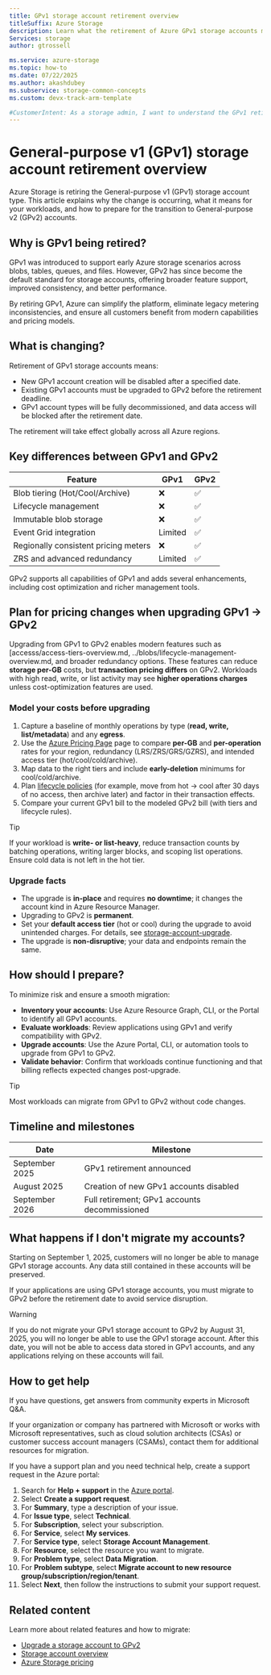 ```yaml
---
title: GPv1 storage account retirement overview
titleSuffix: Azure Storage
description: Learn what the retirement of Azure GPv1 storage accounts means and how to prepare for a smooth migration to GPv2.
Services: storage
author: gtrossell

ms.service: azure-storage
ms.topic: how-to
ms.date: 07/22/2025
ms.author: akashdubey
ms.subservice: storage-common-concepts
ms.custom: devx-track-arm-template

#CustomerIntent: As a storage admin, I want to understand the GPv1 retirement so that I can prepare for a smooth migration to GPv2.
---
```


# General-purpose v1 (GPv1) storage account retirement overview

Azure Storage is retiring the General-purpose v1 (GPv1) storage account type. This article explains why the change is occurring, what it means for your workloads, and how to prepare for the transition to General-purpose v2 (GPv2) accounts.

## Why is GPv1 being retired?

GPv1 was introduced to support early Azure storage scenarios across blobs, tables, queues, and files. However, GPv2 has since become the default standard for storage accounts, offering broader feature support, improved consistency, and better performance.

By retiring GPv1, Azure can simplify the platform, eliminate legacy metering inconsistencies, and ensure all customers benefit from modern capabilities and pricing models.

## What is changing?

Retirement of GPv1 storage accounts means:

- New GPv1 account creation will be disabled after a specified date.
- Existing GPv1 accounts must be upgraded to GPv2 before the retirement deadline.
- GPv1 account types will be fully decommissioned, and data access will be blocked after the retirement date.

The retirement will take effect globally across all Azure regions.

## Key differences between GPv1 and GPv2

| Feature | GPv1 | GPv2 |
|--------|------|------|
| Blob tiering (Hot/Cool/Archive) | ❌ | ✅ |
| Lifecycle management | ❌ | ✅ |
| Immutable blob storage | ❌ | ✅ |
| Event Grid integration | Limited | ✅ |
| Regionally consistent pricing meters | ❌ | ✅ |
| ZRS and advanced redundancy | Limited | ✅ |

GPv2 supports all capabilities of GPv1 and adds several enhancements, including cost optimization and richer management tools.

## Plan for pricing changes when upgrading GPv1 → GPv2

Upgrading from GPv1 to GPv2 enables modern features such as [accesss/access-tiers-overview.md, ../blobs/lifecycle-management-overview.md, and broader redundancy options. These features can reduce **storage per-GB** costs, but **transaction pricing differs** on GPv2. Workloads with high read, write, or list activity may see **higher operations charges** unless cost-optimization features are used.

### Model your costs before upgrading
1. Capture a baseline of monthly operations by type (**read, write, list/metadata**) and any **egress**.
1. Use the [Azure Pricing Page](https://azure.microsoft.com/pricing/details/storage/blobs/) page to compare **per-GB** and **per-operation** rates for your region, redundancy (LRS/ZRS/GRS/GZRS), and intended access tier (hot/cool/cold/archive).
1. Map data to the right tiers and include **early-deletion** minimums for cool/cold/archive.
1. Plan [lifecycle policies](../blobs/lifecycle-management-overview.md) (for example, move from hot → cool after 30 days of no access, then archive later) and factor in their transaction effects.
1. Compare your current GPv1 bill to the modeled GPv2 bill (with tiers and lifecycle rules).

>[!TIP]
>If your workload is **write- or list-heavy**, reduce transaction counts by batching operations, writing larger blocks, and scoping list operations. Ensure cold data is not left in the hot tier.

### Upgrade facts
- The upgrade is **in-place** and requires **no downtime**; it changes the account kind in Azure Resource Manager.
- Upgrading to GPv2 is **permanent**.
- Set your **default access tier** (hot or cool) during the upgrade to avoid unintended charges. For details, see [storage-account-upgrade](storage-account-upgrade.md).
- The upgrade is **non-disruptive**; your data and endpoints remain the same.

## How should I prepare?

To minimize risk and ensure a smooth migration:

- **Inventory your accounts**: Use Azure Resource Graph, CLI, or the Portal to identify all GPv1 accounts.
- **Evaluate workloads**: Review applications using GPv1 and verify compatibility with GPv2.
- **Upgrade accounts**: Use the Azure Portal, CLI, or automation tools to upgrade from GPv1 to GPv2.
- **Validate behavior**: Confirm that workloads continue functioning and that billing reflects expected changes post-upgrade.

>[!TIP]
>Most workloads can migrate from GPv1 to GPv2 without code changes.

## Timeline and milestones

| Date | Milestone |
|------|-----------|
| September 2025 | GPv1 retirement announced |
| August 2025 | Creation of new GPv1 accounts disabled |
| September 2026 | Full retirement; GPv1 accounts decommissioned |

## What happens if I don't migrate my accounts?
 Starting on September 1, 2025, customers will no longer be able to manage GPv1  storage accounts. Any data still contained in these accounts will be preserved.

 If your applications are using GPv1 storage accounts, you must migrate to GPv2 before the retirement date to avoid service disruption.

>[!Warning]
>If you do not migrate your GPv1 storage account to GPv2 by August 31, 2025, you will no longer be able to use the GPv1 storage account. After this date, you will not be able to access data stored in GPv1 accounts, and any applications relying on these accounts will fail.

## How to get help
If you have questions, get answers from community experts in Microsoft Q&A.

If your organization or company has partnered with Microsoft or works with Microsoft representatives, such as cloud solution architects (CSAs) or customer success account managers (CSAMs), contact them for additional resources for migration.

If you have a support plan and you need technical help, create a support request in the Azure portal:

1. Search for **Help + support** in the [Azure portal](https://portal.azure.com#view/Microsoft_Azure_Support/HelpAndSupportBlade/~/overview).
1. Select **Create a support request**.
1. For **Summary**, type a description of your issue.
1. For **Issue type**, select **Technical**.
1. For **Subscription**, select your subscription.
1. For **Service**, select **My services**.
1. For **Service type**, select **Storage Account Management**.
1. For **Resource**, select the resource you want to migrate.
1. For **Problem type**, select **Data Migration**.
1. For **Problem subtype**, select **Migrate account to new resource group/subscription/region/tenant**.
1. Select **Next**, then follow the instructions to submit your support request.



## Related content

Learn more about related features and how to migrate:

- [Upgrade a storage account to GPv2](storage-account-upgrade.md)
- [Storage account overview](storage-account-overview.md)
- [Azure Storage pricing](https://azure.microsoft.com/pricing/details/storage/blobs/)